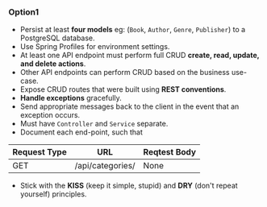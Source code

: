 ### Option1

- Persist at least **four models** eg: (`Book`, `Author`, `Genre`, `Publisher`) to a PostgreSQL database.
- Use Spring Profiles for environment settings.
- At least one API endpoint must perform full CRUD **create, read, update, and delete actions**.
- Other API endpoints can perform CRUD based on the business use-case.    
- Expose CRUD routes that were built using **REST conventions**.
- **Handle exceptions** gracefully.
- Send appropriate messages back to the client in the event that an exception occurs.
- Must have `Controller` and  `Service` separate.
- Document each end-point, such that

| Request Type | URL| Reqtest Body | 
|--|--|--|
| GET | /api/categories/ | None |

- Stick with the **KISS** (keep it simple, stupid) and **DRY** (don't repeat yourself) principles.
